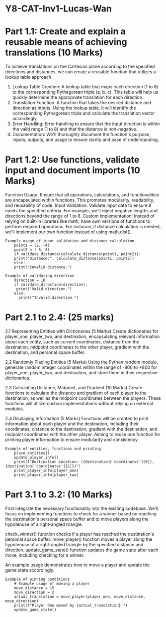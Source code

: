 # Y8-CAT-Inv1-Lucas-Wan


# Part 1.1: Create and explain a reusable means of achieving translations (10 Marks)
To achieve translations on the Cartesian plane according to the specified directions and distances, we can create a reusable function that utilizes a lookup table approach.

1. Lookup Table Creation: A lookup table that maps each direction (1 to 8) to the corresponding Pythagorean triple (a, b, c). This table will help us quickly determine the appropriate translation for each direction.
2. Translation Function: A function that takes the desired distance and direction as inputs. Using the lookup table, it will identify the corresponding Pythagorean triple and calculate the translation vector accordingly.
3. Error Handling: Error handling to ensure that the input direction is within the valid range (1 to 8) and that the distance is non-negative.
4. Documentation: We'll thoroughly document the function's purpose, inputs, outputs, and usage to ensure clarity and ease of understanding.


# Part 1.2:  Use functions, validate input and document imports (10 Marks)
Function Usage: Ensure that all operations, calculations, and functionalities are encapsulated within functions. This promotes modularity, readability, and reusability of code.
Input Validation: Validate input data to ensure it meets the specified criteria. For example, we'll reject negative lengths and directions beyond the range of 1 to 8.
Custom Implementation: Instead of relying on built-in libraries like math, have own versions of functions to perform required operations. For instance, if distance calculation is needed, we'll implement our own function instead of using math.dist().

    Example usage of input validation and distance calculation
        point1 = (2, -4)
        point2 = (-5, 3)
        if validate_distance(calculate_distance(point1, point2)):
        print("Distance:", calculate_distance(point1, point2))
        else:
        print("Invalid distance.")

    Example of validating direction
        direction = 10
        if validate_direction(direction):
         print("Valid direction.")
        else:
          print("Invalid direction.")


# Part 2.1 to 2.4: (25 marks)
2.1 Representing Entities with Dictionaries (5 Marks)
Create dictionaries for player_one, player_two, and destination, encapsulating relevant information about each entity, such as current coordinates, distance from the destination, midpoint coordinates to the other player, gradient with the destination, and personal space buffer.

2.2 Randomly Placing Entities (5 Marks)
Using the Python random module, generate random integer coordinates within the range of -800 to +800 for player_one, player_two, and destination, and store them in their respective dictionaries.

2.3 Calculating Distance, Midpoint, and Gradient (10 Marks)
Create functions to calculate the distance and gradient of each player to the destination, as well as the midpoint coordinates between the players. These functions will utilize custom implementations without relying on external modules.

2.4 Displaying Information (5 Marks)
Functions will be created to print information about each player and the destination, including their coordinates, distance to the destination, gradient with the destination, and midpoint coordinates with the other player. Aiming to reuse one function for printing player information to ensure modularity and consistency.


    Example of entities, functions and printing
        place_entities()
        update_player_info()
        print(f"Destination Location: ({destination['coordinates'][0]}, {destination['coordinates'][1]})")
        print_player_info(player_one)
        print_player_info(player_two)


# Part 3.1 to 3.2: (10 Marks)
First integrate the necessary functionality into the existing codebase. We'll focus on implementing functions to check for a winner based on reaching the destination's personal space buffer and to move players along the hypotenuse of a right-angled triangle.

check_winner() function checks if a player has reached the destination's personal space buffer.
move_player() function moves a player along the hypotenuse of a right-angled triangle by the specified distance and direction.
update_game_state() function updates the game state after each move, including checking for a winner.

An example usage demonstrates how to move a player and update the game state accordingly.

    Example of winning conditions
        # Example usage of moving a player
        move_distance = 15
        move_direction = 2
        actual_translation = move_player(player_one, move_distance, move_direction)
        print(f"Player One moved by {actual_translation}.")
        update_game_state()